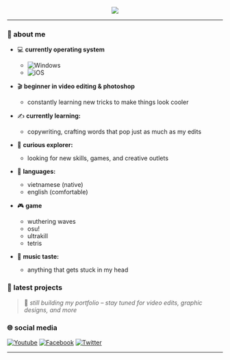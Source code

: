 <p align="center">
  <a href="https://github.com/DenverCoder1/readme-typing-svg"><img src="https://readme-typing-svg.demolab.com?font=Fira+Code&duration=2000&pause=1000&lines=this+is+nks&center=true&width=380&height=45"></a>
</p>

---

### 👤 about me

- 💻 **currently operating system**
  - ![Windows](https://img.shields.io/badge/windows-black?style=for-the-badge&logo=windows&logoColor=white)
  - ![iOS](https://img.shields.io/badge/android-black?style=for-the-badge&logo=android&logoColor=white)

- 🎬 **beginner in video editing & photoshop**  
  - constantly learning new tricks to make things look cooler

- ✍️ **currently learning:**  
  - copywriting, crafting words that pop just as much as my edits

- 🚩 **curious explorer:**  
  - looking for new skills, games, and creative outlets

- 🌟 **languages:**  
  - vietnamese (native)
  - english (comfortable)

- 🎮 **game**
  - wuthering waves
  - osu!
  - ultrakill
  - tetris

- 🎵 **music taste:**  
  - anything that gets stuck in my head

### 📸 latest projects

> 🚧 *still building my portfolio – stay tuned for video edits, graphic designs, and more*

### 🌐 social media
[![Youtube](https://img.shields.io/badge/-youtube-black?style=for-the-badge&logo=youtube)](https://twitter.com/nks5969)
[![Facebook](https://img.shields.io/badge/-facebook-black?style=for-the-badge&logo=facebook)](https://facebook.com/hgha5969)
[![Twitter](https://img.shields.io/badge/-x-black?style=for-the-badge&logo=twitter)](https://twitter.com/nks5969)

---
